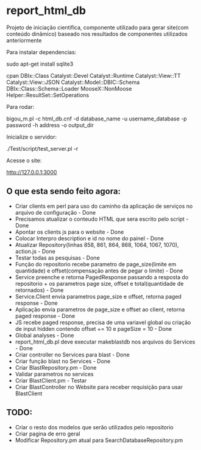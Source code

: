 # report\_html\_db
Projeto de iniciação científica, componente utilizado para gerar site(com conteúdo dinâmico) baseado nos resultados de componentes utilizados anteriormente

Para instalar dependencias:

sudo apt-get install sqlite3

cpan DBIx::Class Catalyst::Devel Catalyst::Runtime Catalyst::View::TT Catalyst::View::JSON Catalyst::Model::DBIC::Schema  DBIx::Class::Schema::Loader MooseX::NonMoose Helper::ResultSet::SetOperations

Para rodar:

bigou_m.pl -c html_db.cnf -d database_name -u username_database -p password -h address -o output_dir

Inicialize o servidor:

./Test/script/test_server.pl -r
  
Acesse o site:

http://127.0.0.1:3000

O que esta sendo feito agora:
-
-	Criar clients em perl para uso do caminho da aplicação de serviços no arquivo de configuração - Done
-	Precisamos atualizar o conteudo HTML que sera escrito pelo script - Done
-	Apontar os clients js para o website - Done
-	Colocar Interpro description e id no nome do painel - Done
-	Atualizar Repository(linhas 858, 861, 864, 868, 1064, 1067, 1070), action.js - Done
-	Testar todas as pesquisas - Done
-	Função do repositorio recebe parametro de page_size(limite em quantidade) e offset(compensação antes de pegar o limite) - Done
-	Service preenche e retorna PagedResponse passando a resposta do repositorio + os parametros page size, offset e total(quantidade de retornados) - Done
-	Service.Client envia parametros page_size e offset, retorna paged response - Done
-	Aplicação envia parametros de page_size e offset ao client, retorna paged response - Done
-	JS recebe paged response, precisa de uma variavel global ou criação de input hidden contendo offset += 10 e pageSize = 10 - Done
-	Global analyses - Done
-	report_html_db.pl deve executar makeblastdb nos arquivos do Services - Done
-	Criar controller no Services para blast - Done
-	Criar função blast no Services - Done
-	Criar BlastRepository.pm - Done
-	Validar parametros no services
-	Criar BlastClient.pm - Testar
-	Criar BlastController no Website para receber requisição para usar BlastClient


TODO:
-
-	Criar o resto dos modelos que serão utilizados pelo repositorio
-	Criar pagina de erro geral
-	Modificar Repository.pm atual para SearchDatabaseRepository.pm
